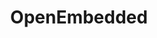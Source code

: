 ---
description: "OpenEmbedded provides a build environment for cross-compilation, packaging\
  \ and creation of images for Linux-based embedded systems.\r\n\r\nOpenEmbedded supports\
  \ building a wide variety of software and includes support for various popular programming\
  \ languages such as C, C++, Perl, Python, Java, C# (Mono), Rust, Go and more.\r\n\
  \r\nPopular projects that use OpenEmbedded at their core include the Yocto Project,\
  \ Gumstix, WebOS, Beagleboard/Pandaboard, etc. We also support building images for\
  \ common single board computers such as the Raspberry Pi."
layout: stand
logo: stands/openembedded/logo.png
new_this_year: "Since FOSDEM 2020, the OpenEmbedded project has made two major releases\
  \ on our usual 6-month schedule, \"dunfell\" in April and \"gatesgarth\" in November,\
  \ along with several minor maintenance releases to fix bugs and security issues\
  \ in upstream projects. Working with Yocto Project, the \"dunfell\" release is our\
  \ first Long Term Support (LTS) release which will be maintained for at least 2\
  \ years from the initial release date. The \"dunfell\" release included major improvements\
  \ to reproducible builds, the hash equivalence server and other key project features.\
  \ This was also our first release to be entirely free of obsolete Python 2 dependencies\
  \ within the core metadata (although Python 2 support continues to be available\
  \ via the meta-python2 layer). Our most recent release includes support for GCC\
  \ 10, Linux 5.8, glibc 2.32 as well as around 245 other recipe upgrades and represents\
  \ the work of over 170 contributors to the project. Support for new programming\
  \ languages such as Rust and new target architectures such as RISCV continues to\
  \ improve.\r\n\r\nThe project is currently working towards the next release codenamed\
  \ \"hardknott\" which is scheduled for April 2021. Further improvements are expected\
  \ to the build reproducibility, autobuilder, hash equivalency service and security\
  \ processes. We're also working on bringing full support for Rust into the core\
  \ metadata. A new locked sstate feature is being planned which if successfully integrated\
  \ will allow improvements to the extensible SDK and enable better use of sstate\
  \ mirrors to accelerate builds. The regular process of upgrading recipes continues\
  \ as ever, with support for the new Linux 5.10 LTS release expected to land in our\
  \ master branch before FOSDEM 2021."
showcase: "The OpenEmbedded project allows you to build a fully customised Embedded\
  \ Linux distribution for a wide variety of target hardware and applications. Each\
  \ package is cross-compiled from source with many configuration options exposed\
  \ allowing you to perform any level of fine tuning you desire. As well as producing\
  \ ready-to-use images which can be copied to SD card, flash memory or other appropriate\
  \ storage and booted on the target device, with OpenEmbedded you can maintain custom\
  \ package feeds and other artifacts enabling direct or over-the-air (OTA) update\
  \ of the software on your device after installation. OpenEmbedded also supports\
  \ building Docker-compatible container images with license compliance tooling and\
  \ reproducibility which can't be found when creating images via a Dockerfile.\r\n\
  \r\nOur virtual stand this year will showcase some of the third-party hardware which\
  \ is supported by OpenEmbedded as well as some of the applications you can build\
  \ and deploy. We'll show you how to get started with the project and where to find\
  \ our community online. Various developers and users within our community will be\
  \ hosting the stand at different times so feel free to drop by and say hello!"
themes:
- IoT
title: OpenEmbedded
website: https://www.openembedded.org/wiki/Main_Page
show_on_overview: true
---